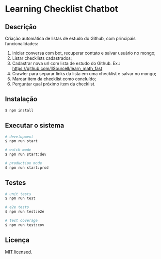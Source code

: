 # Learning Checklist Chatbot

## Descrição

Criação automática de listas de estudo do Github, com principais funcionalidades:

1. Iniciar conversa com bot, recuperar contato e salvar usuário no mongo;
2. Listar checklists cadastrados;
3. Cadastrar nova url com lista de estudo do Github. Ex.: https://github.com/llSourcell/learn_math_fast
4. Crawler para separar links da lista em uma checklist e salvar no mongo;
5. Marcar item da checklist como concluído;
6. Perguntar qual próximo item da checklist.


## Instalação

```bash
$ npm install
```

## Executar o sistema

```bash
# development
$ npm run start

# watch mode
$ npm run start:dev

# production mode
$ npm run start:prod
```

## Testes

```bash
# unit tests
$ npm run test

# e2e tests
$ npm run test:e2e

# test coverage
$ npm run test:cov
```

## Licença

  [MIT licensed](LICENSE).
